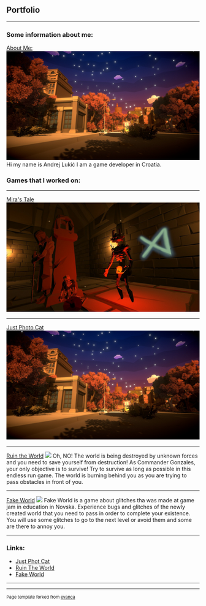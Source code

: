 ## Portfolio

---

### Some information about me: 

[About Me:](/sample_page)
<img src="images/Photo_Cat_Picture.png?raw=true"/>
Hi my name is Andrej Lukić I am a game developer in Croatia.

### Games that I worked on:

---
[Mira's Tale](/pdf/sample_presentation.pdf)
<img src="images/Miras_Tale_Picture.png?raw=true"/>

---
[Just Photo Cat](http://example.com/)
<img src="images/Photo_Cat_Picture.png?raw=true"/>

---

[Ruin the World](/sample_page)
<img src="images/Ruin_The_World_Picture.png?raw=true"/>
Oh, NO! The world is being destroyed by unknown forces and you need to save yourself from destruction! As Commander Gonzales, your only objective is to survive!
Try to survive as long as possible in this endless run game. The world is burning behind you as you are trying to pass obstacles in front of you.

---

[Fake World](/sample_page)
<img src="images/Fake_World_Picture.png?raw=true"/>
Fake World is a game about glitches tha was made at game jam in education in Novska. Experience bugs and glitches of the newly created world that you need to pass in order to complete your existence.  You will use some glitches to go to the next level or avoid them and some are there to annoy you.

---


### Links:

- [Just Phot Cat](https://raven-insights.itch.io/just-photo-cat)
- [Ruin The World](https://thedynamitepriest.itch.io/ruin-the-world)
- [Fake World](https://thedynamitepriest.itch.io/fake-world)

---




---
<p style="font-size:11px">Page template forked from <a href="https://github.com/evanca/quick-portfolio">evanca</a></p>
<!-- Remove above link if you don't want to attibute -->
